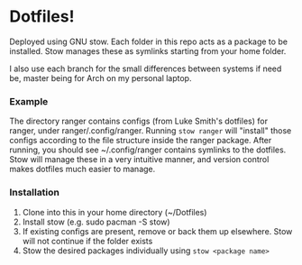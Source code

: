# Dotfiles!

Deployed using GNU stow. Each folder in this repo acts as a package to be installed. Stow manages these as symlinks starting from your home folder.

I also use each branch for the small differences between systems if need be, master being for Arch on my personal laptop.

### Example
The directory ranger contains configs (from Luke Smith's dotfiles) for ranger, under ranger/.config/ranger. Running `stow ranger` will "install" those configs according to the file structure inside the ranger package. After running, you should see ~/.config/ranger contains symlinks to the dotfiles. Stow will manage these in a very intuitive manner, and version control makes dotfiles much easier to manage.

### Installation
1. Clone into this in your home directory (~/Dotfiles)
1. Install stow (e.g. sudo pacman -S stow)
1. If existing configs are present, remove or back them up elsewhere. Stow will not continue if the folder exists
1. Stow the desired packages individually using `stow <package name>`

